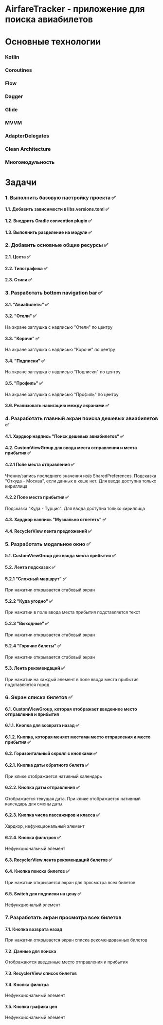 # AirfareTracker - приложение для поиска авиабилетов

# Основные технологии
### Kotlin
### Coroutines
### Flow
### Dagger
### Glide
### MVVM
### AdapterDelegates
### Clean Architecture
### Многомодульность


# Задачи
### 1. Выполнить базовую настройку проекта ✅
#### 1.1. Добавить зависимости в libs.versions.toml ✅
#### 1.2. Внедрить Gradle convention plugin ✅
#### 1.3. Выполнить разделение на модули ✅
### 2. Добавить основные общие ресурсы ✅
#### 2.1. Цвета ✅
#### 2.2. Типографика ✅
#### 2.3. Стили ✅
### 3. Разработать bottom navigation bar ✅
#### 3.1. "Авиабилеты" ✅
#### 3.2. "Отели" ✅
На экране заглушка с надписью "Отели" по центру
#### 3.3. "Короче" ✅
На экране заглушка с надписью "Короче" по центру
#### 3.4. "Подписки" ✅
На экране заглушка с надписью "Подписки" по центру
#### 3.5. "Профиль" ✅
На экране заглушка с надписью "Профиль" по центру
#### 3.6. Реализовать навигацию между экранами ✅
### 4. Разработать главный экран поиска дешевых авиабилетов ✅
#### 4.1. Хардкор надпись "Поиск дешевых авиабилетов" ✅
#### 4.2. CustomViewGroup для ввода места отправления и места прибытия ✅
#### 4.2.1 Поле места отправления ✅
Чтение/запись последнего значения из/в SharedPreferences. Подсказка "Откуда - Москва", если данных в кеше нет. Для ввода доступна только кириллица
#### 4.2.2 Поле места прибытия ✅
Подсказка "Куда - Турция". Для ввода доступна только кириллица
#### 4.3. Хардкор налпись "Музкально отлететь" ✅
#### 4.4. RecyclerView лента предложений ✅
### 5. Разработать модальное окно ✅
#### 5.1. CustomViewGroup для ввода места прибытия ✅
#### 5.2. Лента подсказок ✅
#### 5.2.1 "Сложный маршрут" ✅
При нажатии открывается стабовый экран
#### 5.2.2 "Куда угодно" ✅
При нажатии в поле ввода места прибытия подставляется текст
#### 5.2.3 "Выходные" ✅
При нажатии открывается стабовый экран
#### 5.2.4 "Горячие билеты" ✅
При нажатии открывается стабовый экран
#### 5.3. Лента рекомендаций ✅
При нажатии на каждый элемент в поле ввода места прибытия подставляется город
### 6. Экран списка билетов ✅
#### 6.1. CustomViewGroup, которая отображает введенное место отправления и прибытия
#### 6.1.1. Кнопка для возврата назад ✅
#### 6.1.2. Кнопка, которая меняет местами место отправления и место прибытия ✅
#### 6.2. Горизонтальный скролл с кнопками ✅
#### 6.2.1. Кнопка даты обратного билета ✅
При клике отображается нативный календарь
#### 6.2.2. Кнопка даты отправления ✅
Отображается текущая дата. При клике отображается нативный календарь для смены даты.
#### 6.2.3. Кнопка числа пассажиров и класса ✅
Хардкор, нефункциональный элемент
#### 6.2.4. Кнопка фильтров ✅
Нефункциональный элемент
#### 6.3. RecyclerView лента рекомендаций билетов ✅
#### 6.4. Кнопка поиска билетов ✅
При нажатии открывается экран для просмотра всех билетов
#### 6.5. Switch для подписки на цену ✅
Нефункционалый элемент
### 7. Разработать экран просмотра всех билетов
#### 7.1. Кнопка возврата назад
При нажатии открывается экран списка рекомендованных билетов
#### 7.2. Данные для поиска
Отображаются введенные место отправления и прибытия
#### 7.3. RecyclerView список билетов
#### 7.4. Кнопка фильтра
Нефункциональный элемент
#### 7.5. Кнопка графика цен
Нефункциональный элемент

